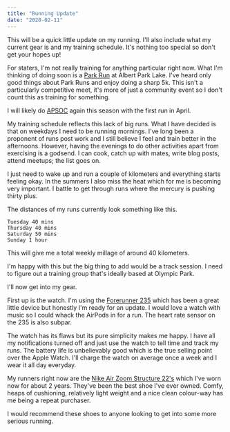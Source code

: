 ```yaml
---
title: "Running Update"
date: "2020-02-11"
---
```


This will be a quick little update on my running. I'll also include what my current gear is and my training schedule. It's nothing too special so don't get your hopes up!

For staters, I'm not really training for anything particular right now. What I'm thinking of doing soon is a [Park Run](https://www.parkrun.com.au/) at Albert Park Lake. I've heard only good things about Park Runs and enjoy doing a sharp 5k. This isn't a particularly competitive meet, it's more of just a community event so I don't count this as training for something.

I will likely do [APSOC](https://apsoc.net.au/) again this season with the first run in April.

My training schedule reflects this lack of big runs. What I have decided is that on weekdays I need to be running mornings. I've long been a proponent of runs post work and I still believe I feel and train better in the afternoons. However, having the evenings to do other activities apart from exercising is a godsend. I can cook, catch up with mates, write blog posts, attend meetups; the list goes on. 

I just need to wake up and run a couple of kilometers and everything starts feeling okay. In the summers I also miss the heat which for me is becoming very important. I battle to get through runs where the mercury is pushing thirty plus.

The distances of my runs currently look something like this.

```
Tuesday 40 mins 
Thursday 40 mins 
Saturday 50 mins 
Sunday 1 hour 
``` 

This will give me a total weekly millage of around 40 kilometers.

I'm happy with this but the big thing to add would be a track session. I need to figure out a training group that's ideally based at Olympic Park.

I'll now get into my gear. 

First up is the watch. I'm using the [Forerunner 235](https://buy.garmin.com/en-US/US/p/529988) which has been a great little device but honestly I'm ready for an update. I would love a watch with music so I could whack the AirPods in for a run. The heart rate sensor on the 235 is also subpar.

The watch has its flaws but its pure simplicity makes me happy. I have all my notifications turned off and just use the watch to tell time and track my runs. The battery life is unbelievably good which is the true selling point over the Apple Watch. I'll charge the watch on average once a week and I wear it all day everyday.

My runners right now are the [Nike Air Zoom Structure 22's](https://www.nike.com/au/t/air-zoom-structure-22-running-shoe-1KqM5f/AA1636-002) which I've worn now for about 2 years. They've been the best shoe I've ever owned. Comfy, heaps of cushioning, relatively light weight and a nice clean colour-way has me being a repeat purchaser.

I would recommend these shoes to anyone looking to get into some more serious running.